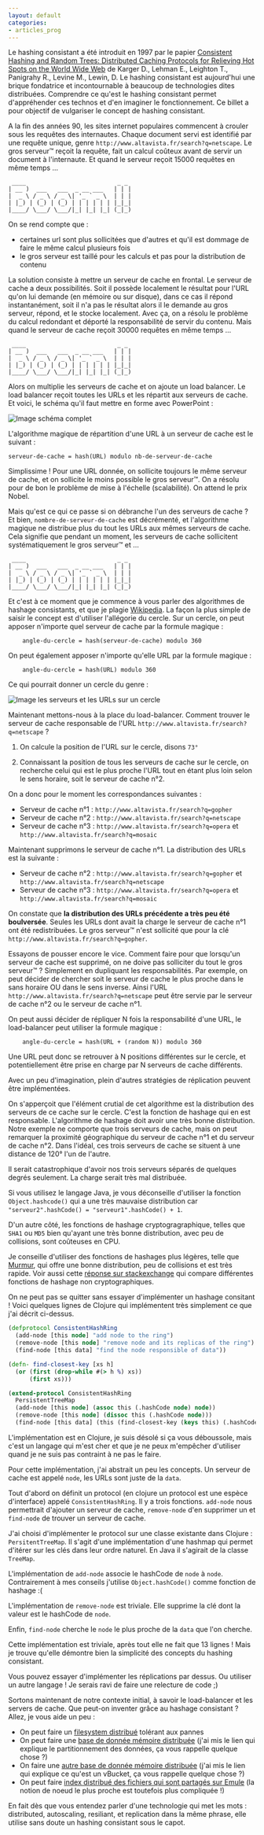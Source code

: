 ```yaml
---
layout: default
categories:
- articles_prog
---
```


Le hashing consistant a été introduit en 1997 par le papier [Consistent Hashing and Random Trees: Distributed Caching Protocols for Relieving Hot Spots on the World Wide Web](https://www.akamai.com/us/en/multimedia/documents/technical-publication/consistent-hashing-and-random-trees-distributed-caching-protocols-for-relieving-hot-spots-on-the-world-wide-web-technical-publication.pdf) 
de Karger D., Lehman E., Leighton T., Panigrahy R., Levine M., Lewin, D.
Le hashing consistant est aujourd'hui une brique fondatrice et incontournable à beaucoup de technologies dites distribuées. 
Comprendre ce qu'est le hashing consistant permet d'appréhender ces technos et d'en imaginer le fonctionnement.
Ce billet a pour objectif de vulgariser le concept de hashing consistant.

A la fin des années 90, les sites internet populaires commencent à crouler sous les requêtes des internautes.
Chaque document servi est identifié par une requête unique, genre `http://www.altavista.fr/search?q=netscape`.
Le gros serveur™ reçoit la requête, fait un calcul coûteux avant de servir un document à l'internaute.
Et quand le serveur reçoit 15000 requêtes en même temps ...

     ____                          _ _ 
    | __ )  ___   ___  _ __ ___   | | |
    |  _ \ / _ \ / _ \| '_ ` _ \  | | |
    | |_) | (_) | (_) | | | | | | |_|_|
    |____/ \___/ \___/|_| |_| |_| (_|_)
                                       


On se rend compte que :

 - certaines url sont plus sollicitées que d'autres et qu'il est dommage de faire le même calcul plusieurs fois
 - le gros serveur est taillé pour les calculs et pas pour la distribution de contenu

La solution consiste à mettre un serveur de cache en frontal. Le serveur de cache a deux possibilités.
Soit il possède localement le résultat pour l'URL qu'on lui demande (en mémoire ou sur disque), dans ce cas il répond
instantanément, soit il n'a pas le résultat alors il le demande au gros serveur, répond, et le stocke localement.
Avec ça, on a résolu le problème du calcul redondant et déporté la responsabilité de servir du contenu.
Mais quand le serveur de cache reçoit 30000 requêtes en même temps ...

     ____                          _ _ 
    | __ )  ___   ___  _ __ ___   | | |
    |  _ \ / _ \ / _ \| '_ ` _ \  | | |
    | |_) | (_) | (_) | | | | | | |_|_|
    |____/ \___/ \___/|_| |_| |_| (_|_)
                                       

Alors on multiplie les serveurs de cache et on ajoute un load balancer. Le load balancer reçoit toutes les URLs et
les répartit aux serveurs de cache. Et voici, le schéma qu'il faut mettre en forme avec PowerPoint :

![Image schéma complet](./schema.jpe)

L'algorithme magique de répartition d'une URL à un serveur de cache est le suivant :
 
    serveur-de-cache = hash(URL) modulo nb-de-serveur-de-cache
    
Simplissime ! Pour une URL donnée, on sollicite toujours le même serveur de cache, et on sollicite le moins possible 
le gros serveur™. On a résolu pour de bon le problème de mise à l'échelle (scalabilité). On attend le prix Nobel.

Mais qu'est ce qui ce passe si on débranche l'un des serveurs de cache ? Et bien, `nombre-de-serveur-de-cache` est
 décrémenté, et l'algorithme magique ne distribue
plus du tout les URLs aux mêmes serveurs de cache. Cela signifie que pendant un moment, les serveurs de cache sollicitent
systématiquement le gros serveur™ et ...

     ____                          _ _ 
    | __ )  ___   ___  _ __ ___   | | |
    |  _ \ / _ \ / _ \| '_ ` _ \  | | |
    | |_) | (_) | (_) | | | | | | |_|_|
    |____/ \___/ \___/|_| |_| |_| (_|_)
                                       

Et c'est à ce moment que je commence à vous parler des algorithmes de hashage consistants, et que je plagie 
[Wikipedia](https://fr.wikipedia.org/wiki/Hachage_coh%C3%A9rent).
La façon la plus simple de saisir le concept est d'utiliser l'allégorie du cercle. Sur un cercle, on peut apposer
n'importe quel serveur de cache par la formule magique : 

        angle-du-cercle = hash(serveur-de-cache) modulo 360
        
On peut également apposer n'importe qu'elle URL par la formule magique :
        
        angle-du-cercle = hash(URL) modulo 360
        
Ce qui pourrait donner un cercle du genre :

![Image les serveurs et les URLs sur un cercle](./cercle.jpe)

Maintenant mettons-nous à la place du load-balancer. Comment trouver le serveur de cache responsable de l'URL
`http://www.altavista.fr/search?q=netscape` ? 

1) On calcule la position de l'URL sur le cercle, disons `73°`

2) Connaissant la position de tous les serveurs de cache sur le cercle, on recherche celui qui est le plus proche l'URL
tout en étant plus loin selon le sens horaire, soit le serveur de cache n°2.

On a donc pour le moment les correspondances suivantes :

- Serveur de cache n°1 : `http://www.altavista.fr/search?q=gopher`
- Serveur de cache n°2 : `http://www.altavista.fr/search?q=netscape`
- Serveur de cache n°3 : `http://www.altavista.fr/search?q=opera` et `http://www.altavista.fr/search?q=mosaic`

Maintenant supprimons le serveur de cache n°1. La distribution des URLs est la suivante :

- Serveur de cache n°2 : `http://www.altavista.fr/search?q=gopher` et `http://www.altavista.fr/search?q=netscape`
- Serveur de cache n°3 : `http://www.altavista.fr/search?q=opera` et `http://www.altavista.fr/search?q=mosaic`

On constate que **la distribution des URLs précédente a très peu été boulversée**. Seules les URLs dont avait la charge le 
serveur de cache n°1 ont été redistribuées. Le gros serveur™ n'est sollicité que pour la clé `http://www.altavista.fr/search?q=gopher`.

Essayons de pousser encore le vice. Comment faire pour que lorsqu'un serveur de cache est supprimé, on ne doive pas 
 solliciter du tout le gros serveur™ ?
Simplement en dupliquant les responsabilités. Par exemple, on peut décider de chercher soit le serveur de cache le plus
proche dans le sans horaire OU dans le sens inverse. Ainsi l'URL `http://www.altavista.fr/search?q=netscape` peut
être servie par le serveur de cache n°2 ou le serveur de cache n°1. 

On peut aussi décider de répliquer N fois la responsabilité d'une URL, le load-balancer peut utiliser la formule magique :

        angle-du-cercle = hash(URL + (random N)) modulo 360

Une URL peut donc se retrouver à N positions différentes sur le cercle, et potentiellement être prise en charge par 
N serveurs de cache différents.

Avec un peu d'imagination, plein d'autres stratégies de réplication peuvent être implémentées.

On s'apperçoit que l'élément crutial de cet algorithme est la distribution des serveurs de ce cache sur le cercle.
 C'est la fonction de hashage qui en est responsable. 
L'algorithme de hashage doit avoir une très bonne distribution. Notre exemple ne comporte que trois serveurs de cache,
mais on peut remarquer la proximité géographique du serveur de cache n°1 et du serveur de cache n°2. Dans l'idéal,
ces trois serveurs de cache se situent à une distance de 120° l'un de l'autre.

Il serait catastrophique d'avoir nos trois serveurs séparés de quelques degrés seulement. La charge serait très mal
 distribuée.

Si vous utilisez le langage Java, je vous déconseille d'utiliser la fonction `Object.hashcode()` qui a une très 
mauvaise distribution car `"serveur2".hashCode() = "serveur1".hashCode() + 1`.

D'un autre côté, les fonctions de hashage cryptogragraphique, telles que `SHA1` ou `MD5` bien qu'ayant une très bonne
distribution, avec peu de collisions, sont coûteuses en CPU.

Je conseille d'utiliser des fonctions de hashages plus légères, telle que [Murmur](https://en.wikipedia.org/wiki/MurmurHash),
qui offre une bonne distribution, peu de collisions et est très rapide. Voir aussi cette [réponse sur stackexchange](http://programmers.stackexchange.com/questions/49550/which-hashing-algorithm-is-best-for-uniqueness-and-speed/145633#145633)
qui compare différentes fonctions de hashage non cryptographiques.

On ne peut pas se quitter sans essayer d'implémenter un hashage consitant ! Voici quelques
lignes de Clojure qui implémentent très simplement ce que j'ai décrit ci-dessus.

```clojure
(defprotocol ConsistentHashRing
  (add-node [this node] "add node to the ring")
  (remove-node [this node] "remove node and its replicas of the ring")
  (find-node [this data] "find the node responsible of data"))

(defn- find-closest-key [xs h]
  (or (first (drop-while #(> h %) xs))
      (first xs)))

(extend-protocol ConsistentHashRing
  PersistentTreeMap
  (add-node [this node] (assoc this (.hashCode node) node))
  (remove-node [this node] (dissoc this (.hashCode node)))
  (find-node [this data] (this (find-closest-key (keys this) (.hashCode data)))))
```

L'implémentation est en Clojure, je suis désolé si ça vous déboussole, mais c'est un langage qui m'est cher et
que je ne peux m'empêcher d'utiliser quand je ne suis pas contraint à ne pas le faire.

Pour cette implémentation, j'ai abstrait un peu les concepts. Un serveur de cache est appelé `node`, les URLs sont 
juste de la `data`.

Tout d'abord on définit un protocol (en clojure un protocol est une espèce d'interface) appelé `ConsistentHashRing`.
 Il y a trois fonctions. `add-node` nous permettrait d'ajouter un serveur de cache, 
 `remove-node` d'en supprimer un et `find-node` de trouver un serveur de cache.

J'ai choisi d'implémenter le protocol sur une classe existante dans Clojure : `PersitentTreeMap`. Il s'agit 
 d'une implémentation d'une hashmap qui permet d'itérer sur les clés dans leur ordre naturel. En Java il s'agirait
 de la classe `TreeMap`.

L'implémentation de `add-node` associe le hashCode de `node` à `node`. Contrairement à mes conseils j'utilise 
`Object.hashCode()` comme fonction de hashage :(

L'implémentation de `remove-node` est triviale. Elle supprime la clé dont la valeur est le hashCode de `node`.

Enfin, `find-node` cherche le `node` le plus proche de la `data` que l'on cherche.
 
Cette implémentation est triviale, après tout elle ne fait que 13 lignes ! Mais je trouve qu'elle démontre bien la
 simplicité des concepts du hashing consistant.

Vous pouvez essayer d'implémenter les réplications par dessus. Ou utiliser un autre langage ! Je serais ravi de faire
une relecture de code ;)

Sortons maintenant de notre contexte initial, à savoir le load-balancer et les servers de cache. Que peut-on inventer
grâce au hashage consistant ? Allez, je vous aide un peu : 

- On peut faire un [filesystem distribué](https://en.wikipedia.org/wiki/GlusterFS) tolérant aux pannes
- On peut faire une [base de donnée mémoire distribuée](http://docs.hazelcast.org/docs/3.5/manual/html/datapartitioning.html) (j'ai mis le lien qui explique le partitionnement des données, ça vous rappelle quelque chose ?)
- On faire une [autre base de donnée mémoire distribuée](http://developer.couchbase.com/documentation/server/4.1/concepts/buckets-vbuckets.html) (j'ai mis le lien qui explique ce qu'est un vBucket, ça vous rappelle quelque chose ?)
- On peut faire [index distribué des fichiers qui sont partagés sur Emule](https://en.wikipedia.org/wiki/Kademlia) (la notion de noeud le plus proche est toutefois plus compliquée !)

En fait dès que vous entendez parler d'une technologie qui met les mots : distributed, autoscaling, resiliant, et replication dans
la même phrase, elle utilise sans doute un hashing consistant sous le capot.
